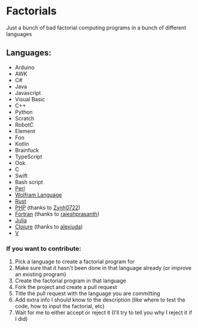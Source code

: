 # Factorials
Just a bunch of bad factorial computing programs in a bunch of different languages


## Languages:
* Arduino  
* AWK
* C#  
* Java  
* Javascript  
* Visual Basic  
* C++  
* Python  
* Scratch  
* RobotC  
* Element  
* Foo  
* Kotlin
* Brainfuck
* TypeScript
* Ook
* C
* Swift
* Bash script
* [Perl](../master/factorial.pl)
* [Wolfram Language](../master/factorial.nb)
* [Rust](../master/factorial.rs)
* [PHP](../master/Factorial.php) (thanks to [Zynh0722])
* [Fortran](../master/factorial1.f90) (thanks to [rajeshprasanth])
* [Julia](../master/Factorial.jl)
* [Clojure](../master/factorial.clj) (thanks to [alexjuda])
* [V](../master/factorial.v)

### If you want to contribute:  
1. Pick a language to create a factorial program for
2. Make sure that it hasn't been done in that language already (or improve an existing program)
3. Create the factorial program in that language
4. Fork the project and create a pull request
5. Title the pull request with the language you are committing
6. Add extra info I should know to the description (like where to test the code, how to input the factorial, etc)
7. Wait for me to either accept or reject it (I'll try to tell you why I reject it if I did)


[Zynh0722]: https://github.com/Zynh0722
[rajeshprasanth]: https://github.com/rajeshprasanth
[alexjuda]: https://github.com/alexjuda
